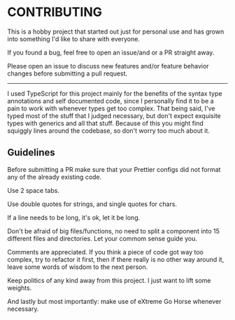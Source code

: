 # CONTRIBUTING

This is a hobby project that started out just for personal use and has grown into something I'd like to share with everyone.

If you found a bug, feel free to open an issue/and or a PR straight away.

Please open an issue to discuss new features and/or feature behavior changes before submitting a pull request.

---

I used TypeScript for this project mainly for the benefits of the syntax type annotations and self documented code, since I personally find it to be a pain to work with whenever types get too complex. That being said, I've typed most of the stuff that I judged necessary, but don't expect exquisite types with generics and all that stuff. Because of this you might find squiggly lines around the codebase, so don't worry too much about it.

## Guidelines

Before submitting a PR make sure that your Prettier configs did not format any of the already existing code.

Use 2 space tabs.

Use double quotes for strings, and single quotes for chars.

If a line needs to be long, it's ok, let it be long.

Don't be afraid of big files/functions, no need to split a component into 15 different files and directories. Let your commom sense guide you.

Comments are appreciated. If you think a piece of code got way too complex, try to refactor it first, then if there really is no other way around it, leave some words of wisdom to the next person.

Keep politics of any kind away from this project. I just want to lift some weights.

And lastly but most importantly: make use of eXtreme Go Horse whenever necessary.
